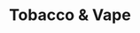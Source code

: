 ---
title: "Tobacco & Vape"
url: /virginia-beach/tobacco-and-vape-indian-river-road-2/
shop: e-cigarette
---